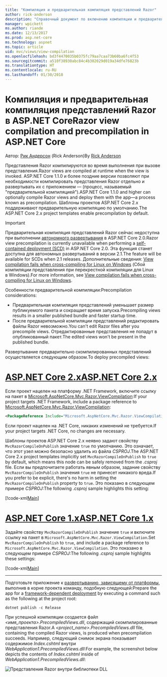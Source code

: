 ```yaml
---
title: "Компиляция и предварительная компиляция представлений Razor"
author: rick-anderson
description: "Справочный документ по включению компиляции и предварительной компиляции MVC-представлений Razor в приложениях ASP.NET Core."
manager: wpickett
ms.author: riande
ms.date: 12/13/2017
ms.prod: asp.net-core
ms.technology: aspnet
ms.topic: article
uid: mvc/views/view-compilation
ms.openlocfilehash: bd3f4470035b0375fc79aa7caa73b60ba6fc4f53
ms.sourcegitcommit: a510f38930abc84c4b302029d019a34dfe76823b
ms.translationtype: HT
ms.contentlocale: ru-RU
ms.lasthandoff: 01/30/2018
---
```

# <a name="razor-view-compilation-and-precompilation-in-aspnet-core"></a><span data-ttu-id="bfd36-103">Компиляция и предварительная компиляция представлений Razor в ASP.NET Core</span><span class="sxs-lookup"><span data-stu-id="bfd36-103">Razor view compilation and precompilation in ASP.NET Core</span></span>

<span data-ttu-id="bfd36-104">Автор: [Рик Андерсон](https://twitter.com/RickAndMSFT) (Rick Anderson)</span><span class="sxs-lookup"><span data-stu-id="bfd36-104">By [Rick Anderson](https://twitter.com/RickAndMSFT)</span></span>

<span data-ttu-id="bfd36-105">Представления Razor компилируются во время выполнения при вызове представления.</span><span class="sxs-lookup"><span data-stu-id="bfd36-105">Razor views are compiled at runtime when the view is invoked.</span></span> <span data-ttu-id="bfd36-106">ASP.NET Core 1.1.0 и более поздние версии позволяют при необходимости компилировать представления Razor отдельно и развертывать их с приложением &mdash; (процесс, называемый "предварительной компиляцией").</span><span class="sxs-lookup"><span data-stu-id="bfd36-106">ASP.NET Core 1.1.0 and higher can optionally compile Razor views and deploy them with the app&mdash;a process known as precompilation.</span></span> <span data-ttu-id="bfd36-107">Шаблоны проектов ASP.NET Core 2.x поддерживают предварительную компиляцию по умолчанию.</span><span class="sxs-lookup"><span data-stu-id="bfd36-107">The ASP.NET Core 2.x project templates enable precompilation by default.</span></span>

> [!IMPORTANT]
> <span data-ttu-id="bfd36-108">Предварительная компиляция представлений Razor сейчас недоступна при выполнении [автономного развертывания](/dotnet/core/deploying/#self-contained-deployments-scd) в ASP.NET Core 2.0.</span><span class="sxs-lookup"><span data-stu-id="bfd36-108">Razor view precompilation is currently unavailable when performing a [self-contained deployment (SCD)](/dotnet/core/deploying/#self-contained-deployments-scd) in ASP.NET Core 2.0.</span></span> <span data-ttu-id="bfd36-109">Эта функция станет доступна для автономных развертываний в версии 2.1.</span><span class="sxs-lookup"><span data-stu-id="bfd36-109">The feature will be available for SCDs when 2.1 releases.</span></span> <span data-ttu-id="bfd36-110">Дополнительные сведения: [View compilation fails when cross-compiling for Linux on Windows](https://github.com/aspnet/MvcPrecompilation/issues/102) (Сбой компиляции представления при перекрестной компиляции для Linux в Windows).</span><span class="sxs-lookup"><span data-stu-id="bfd36-110">For more information, see [View compilation fails when cross-compiling for Linux on Windows](https://github.com/aspnet/MvcPrecompilation/issues/102).</span></span>

<span data-ttu-id="bfd36-111">Особенности предварительной компиляции:</span><span class="sxs-lookup"><span data-stu-id="bfd36-111">Precompilation considerations:</span></span>

* <span data-ttu-id="bfd36-112">Предварительная компиляция представлений уменьшает размер публикуемого пакета и сокращает время запуска.</span><span class="sxs-lookup"><span data-stu-id="bfd36-112">Precompiling views results in a smaller published bundle and faster startup time.</span></span>
* <span data-ttu-id="bfd36-113">После предварительной компиляции представлений редактировать файлы Razor невозможно.</span><span class="sxs-lookup"><span data-stu-id="bfd36-113">You can't edit Razor files after you precompile views.</span></span> <span data-ttu-id="bfd36-114">Отредактированные представления не попадут в опубликованный пакет.</span><span class="sxs-lookup"><span data-stu-id="bfd36-114">The edited views won't be present in the published bundle.</span></span> 

<span data-ttu-id="bfd36-115">Развертывание предварительно скомпилированных представлений осуществляется следующим образом.</span><span class="sxs-lookup"><span data-stu-id="bfd36-115">To deploy precompiled views:</span></span>

# <a name="aspnet-core-2xtabaspnetcore2x"></a>[<span data-ttu-id="bfd36-116">ASP.NET Core 2.x</span><span class="sxs-lookup"><span data-stu-id="bfd36-116">ASP.NET Core 2.x</span></span>](#tab/aspnetcore2x)

<span data-ttu-id="bfd36-117">Если проект нацелен на платформу .NET Framework, включите ссылку на пакет в [Microsoft.AspNetCore.Mvc.Razor.ViewCompilation](https://www.nuget.org/packages/Microsoft.AspNetCore.Mvc.Razor.ViewCompilation/):</span><span class="sxs-lookup"><span data-stu-id="bfd36-117">If your project targets .NET Framework, include a package reference to [Microsoft.AspNetCore.Mvc.Razor.ViewCompilation](https://www.nuget.org/packages/Microsoft.AspNetCore.Mvc.Razor.ViewCompilation/):</span></span>

```xml
<PackageReference Include="Microsoft.AspNetCore.Mvc.Razor.ViewCompilation" Version="2.0.0" PrivateAssets="All" />
```

<span data-ttu-id="bfd36-118">Если проект нацелен на .NET Core, никаких изменений не требуется.</span><span class="sxs-lookup"><span data-stu-id="bfd36-118">If your project targets .NET Core, no changes are necessary.</span></span>

<span data-ttu-id="bfd36-119">Шаблоны проектов ASP.NET Core 2.x неявно задают свойству `MvcRazorCompileOnPublish` значение `true` по умолчанию. Это означает, что этот узел можно безопасно удалить из файла *CSPROJ*.</span><span class="sxs-lookup"><span data-stu-id="bfd36-119">The ASP.NET Core 2.x project templates implicitly set `MvcRazorCompileOnPublish` to `true` by default, which means this node can be safely removed from the *.csproj* file.</span></span> <span data-ttu-id="bfd36-120">Если вы предпочитаете работать явным образом, задание свойству `MvcRazorCompileOnPublish` значения `true` не принесет никакого вреда.</span><span class="sxs-lookup"><span data-stu-id="bfd36-120">If you prefer to be explicit, there's no harm in setting the `MvcRazorCompileOnPublish` property to `true`.</span></span> <span data-ttu-id="bfd36-121">Это показано в следующем примере *CSPROJ*:</span><span class="sxs-lookup"><span data-stu-id="bfd36-121">The following *.csproj* sample highlights this setting:</span></span>

[!code-xml[Main](view-compilation\sample\MvcRazorCompileOnPublish2.csproj?highlight=5)]

# <a name="aspnet-core-1xtabaspnetcore1x"></a>[<span data-ttu-id="bfd36-122">ASP.NET Core 1.x</span><span class="sxs-lookup"><span data-stu-id="bfd36-122">ASP.NET Core 1.x</span></span>](#tab/aspnetcore1x)

<span data-ttu-id="bfd36-123">Задайте свойству `MvcRazorCompileOnPublish` значение `true` и включите ссылку на пакет в `Microsoft.AspNetCore.Mvc.Razor.ViewCompilation`.</span><span class="sxs-lookup"><span data-stu-id="bfd36-123">Set `MvcRazorCompileOnPublish` to `true`, and include a package reference to `Microsoft.AspNetCore.Mvc.Razor.ViewCompilation`.</span></span> <span data-ttu-id="bfd36-124">Это показано в следующем примере *CSPROJ*:</span><span class="sxs-lookup"><span data-stu-id="bfd36-124">The following *.csproj* sample highlights these settings:</span></span>

[!code-xml[Main](view-compilation\sample\MvcRazorCompileOnPublish.csproj?highlight=5,12)]

---

<span data-ttu-id="bfd36-125">Подготовьте приложение к [развертыванию, зависящему от платформы](/dotnet/core/deploying/#framework-dependent-deployments-fdd), выполнив в корне проекта команду, подобную следующей:</span><span class="sxs-lookup"><span data-stu-id="bfd36-125">Prepare the app for a [framework-dependent deployment](/dotnet/core/deploying/#framework-dependent-deployments-fdd) by executing a command such as the following at the project root:</span></span>

```console
dotnet publish -c Release
```

<span data-ttu-id="bfd36-126">При успешной компиляции создается файл *<имя_проекта>.PrecompiledViews.dll*, содержащий скомпилированные представления Razor.</span><span class="sxs-lookup"><span data-stu-id="bfd36-126">A *<project_name>.PrecompiledViews.dll* file, containing the compiled Razor views, is produced when precompilation succeeds.</span></span> <span data-ttu-id="bfd36-127">Например, следующий снимок экрана показывает содержимое *Index.cshtml* внутри *WebApplication1.PrecompiledViews.dll*:</span><span class="sxs-lookup"><span data-stu-id="bfd36-127">For example, the screenshot below depicts the contents of *Index.cshtml* inside of *WebApplication1.PrecompiledViews.dll*:</span></span>

![Представления Razor внутри библиотеки DLL](view-compilation/_static/razor-views-in-dll.png)
